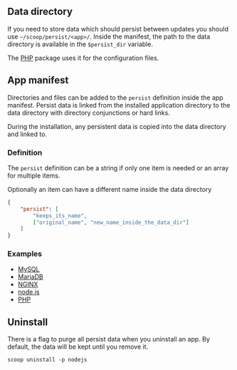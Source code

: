 ## Data directory
If you need to store data which should persist between updates you should use `~/scoop/persist/<app>/`.
Inside the manifest, the path to the data directory is available in the `$persist_dir` variable.

The [PHP](/ScoopInstaller/Main/blob/master/bucket/php.json) package uses it for the configuration files.

## App manifest
Directories and files can be added to the `persist` definition inside the app manifest.
Persist data is linked from the installed application directory to the data directory with directory conjunctions or hard links.

During the installation, any persistent data is copied into the data directory and linked to.

### Definition
The `persist` definition can be a string if only one item is needed or an array for multiple items.

Optionally an item can have a different name inside the data directory
``` json
{
    "persist": [
        "keeps_its_name",
        ["original_name", "new_name_inside_the_data_dir"]
    ]
}
```
### Examples
- [MySQL](/ScoopInstaller/Main/blob/master/bucket/mysql.json)
- [MariaDB](/ScoopInstaller/Main/blob/master/bucket/mariadb.json)
- [NGINX](/ScoopInstaller/Main/blob/master/bucket/nginx.json)
- [node.js](/ScoopInstaller/Main/blob/master/bucket/nodejs.json)
- [PHP](/ScoopInstaller/Main/blob/master/bucket/php.json)

## Uninstall

There is a flag to purge all persist data when you uninstall an app. By default, the data will be kept until you remove it.

    scoop uninstall -p nodejs
